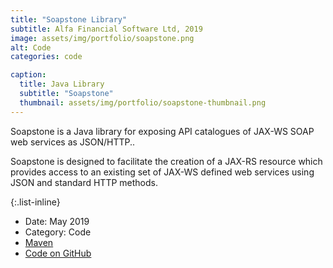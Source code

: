 ```yaml
---
title: "Soapstone Library"
subtitle: Alfa Financial Software Ltd, 2019
image: assets/img/portfolio/soapstone.png
alt: Code
categories: code

caption:
  title: Java Library
  subtitle: "Soapstone"
  thumbnail: assets/img/portfolio/soapstone-thumbnail.png
---
```

Soapstone is a Java library for exposing API catalogues of JAX-WS SOAP web services as JSON/HTTP..<br>

Soapstone is designed to facilitate the creation of a JAX-RS resource which provides access 
to an existing set of JAX-WS defined web services using JSON and standard HTTP methods.

{:.list-inline}
- Date: May 2019
- Category: Code
- <a href="https://mvnrepository.com/artifact/org.alfasoftware/soapstone" target="_blank">Maven</a>
- <a href="https://github.com/alfasoftware/soapstone" target="_blank">Code on GitHub</a>

